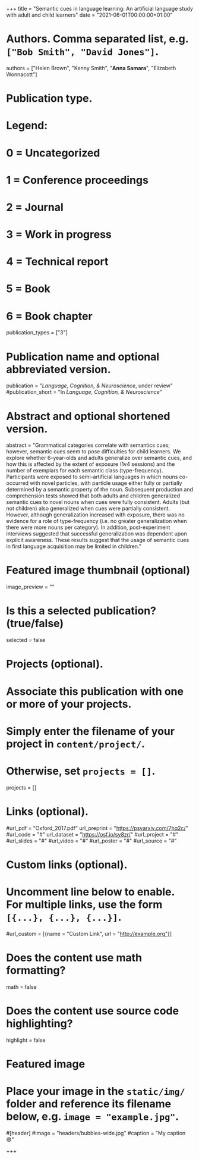 +++
title = "Semantic cues in language learning: An artificial language study with adult and child learners"
date = "2021-06-01T00:00:00+01:00"

# Authors. Comma separated list, e.g. `["Bob Smith", "David Jones"]`.
authors = ["Helen Brown", "Kenny Smith", "**Anna Samara**", "Elizabeth Wonnacott"]

# Publication type.
# Legend:
# 0 = Uncategorized
# 1 = Conference proceedings
# 2 = Journal
# 3 = Work in progress
# 4 = Technical report
# 5 = Book
# 6 = Book chapter
publication_types = ["3"]

# Publication name and optional abbreviated version.
publication = "*Language, Cognition, & Neuroscience*, under review"
#publication_short = "In *Language, Cognition, & Neuroscience*"

# Abstract and optional shortened version.
abstract = "Grammatical categories correlate with semantics cues; however, semantic cues seem to pose difficulties for child learners. We explore whether 6-year-olds and adults generalize over semantic cues, and how this is affected by the extent of exposure (1v4 sessions) and the number of exemplars for each semantic class (type-frequency). Participants were exposed to semi-artificial languages in which nouns co-occurred with novel particles, with particle usage either fully or partially determined by a semantic property of the noun. Subsequent production and comprehension tests showed that both adults and children generalized semantic cues to novel nouns when cues were fully consistent. Adults (but not children) also generalized when cues were partially consistent. However, although generalization increased with exposure, there was no evidence for a role of type-frequency (i.e. no greater generalization when there were more nouns per category). In addition, post-experiment interviews suggested that successful generalization was dependent upon explicit awareness. These results suggest that the usage of semantic cues in first language acquisition may be limited in children."

# Featured image thumbnail (optional)
image_preview = ""

# Is this a selected publication? (true/false)
selected = false

# Projects (optional).
#   Associate this publication with one or more of your projects.
#   Simply enter the filename of your project in `content/project/`.
#   Otherwise, set `projects = []`.
projects = []

# Links (optional).
#url_pdf = "Oxford_2017.pdf"
url_preprint = "https://psyarxiv.com/7hq2c/"
#url_code = "#"
url_dataset = "https://osf.io/sy8zr/"
#url_project = "#"
#url_slides = "#"
#url_video = "#"
#url_poster = "#"
#url_source = "#"

# Custom links (optional).
#   Uncomment line below to enable. For multiple links, use the form `[{...}, {...}, {...}]`.
#url_custom = [{name = "Custom Link", url = "http://example.org"}]

# Does the content use math formatting?
math = false

# Does the content use source code highlighting?
highlight = false

# Featured image
# Place your image in the `static/img/` folder and reference its filename below, e.g. `image = "example.jpg"`.
#[header]
#image = "headers/bubbles-wide.jpg"
#caption = "My caption :smile:"

+++
